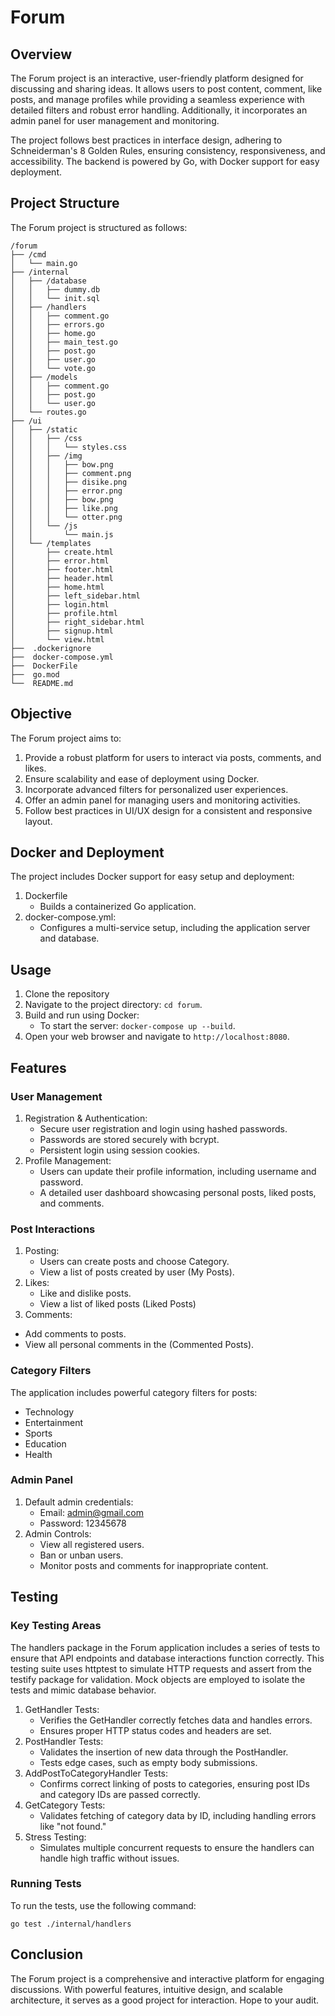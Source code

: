 # Forum

## Overview
The Forum project is an interactive, user-friendly platform designed for discussing and sharing ideas. It allows users to post content, comment, like posts, and manage profiles while providing a seamless experience with detailed filters and robust error handling. Additionally, it incorporates an admin panel for user management and monitoring.

The project follows best practices in interface design, adhering to Schneiderman's 8 Golden Rules, ensuring consistency, responsiveness, and accessibility. The backend is powered by Go, with Docker support for easy deployment.


## Project Structure

The Forum project is structured as follows:

```
/forum
├── /cmd
│   └── main.go
├── /internal
│   ├── /database
│   │   ├── dummy.db
│   │   └── init.sql
│   ├── /handlers 
│   │   ├── comment.go
│   │   ├── errors.go
│   │   ├── home.go
│   │   ├── main_test.go
│   │   ├── post.go
│   │   ├── user.go
│   │   └── vote.go
│   ├── /models
│   │   ├── comment.go
│   │   ├── post.go
│   │   └── user.go
│   └── routes.go
├── /ui
│   ├── /static
│   │   ├── /css
│   │   │   └── styles.css
│   │   ├── /img
│   │   │   ├── bow.png
│   │   │   ├── comment.png
│   │   │   ├── disike.png
│   │   │   ├── error.png
│   │   │   ├── bow.png
│   │   │   ├── like.png
│   │   │   └── otter.png
│   │   └── /js
│   │       └── main.js
│   └── /templates
│       ├── create.html
│       ├── error.html
│       ├── footer.html
│       ├── header.html
│       ├── home.html
│       ├── left_sidebar.html
│       ├── login.html
│       ├── profile.html
│       ├── right_sidebar.html
│       ├── signup.html
│       └── view.html
├──  .dockerignore
├──  docker-compose.yml
├──  DockerFile
├──  go.mod
└──  README.md
```

## Objective

The Forum project aims to:
1. Provide a robust platform for users to interact via posts, comments, and likes. 
2. Ensure scalability and ease of deployment using Docker. 
3. Incorporate advanced filters for personalized user experiences. 
4. Offer an admin panel for managing users and monitoring activities. 
5. Follow best practices in UI/UX design for a consistent and responsive layout.

## Docker and Deployment
The project includes Docker support for easy setup and deployment:
1. Dockerfile
   - Builds a containerized Go application.
2. docker-compose.yml:
   - Configures a multi-service setup, including the application server and database.

## Usage
1. Clone the repository
2. Navigate to the project directory: `cd forum`.
3. Build and run using Docker:
    - To start the server: `docker-compose up --build`.
4. Open your web browser and navigate to `http://localhost:8080`.

## Features

### User Management
1. Registration & Authentication:
   - Secure user registration and login using hashed passwords.
   - Passwords are stored securely with bcrypt.
   - Persistent login using session cookies.
2. Profile Management:
   - Users can update their profile information, including username and password.
   - A detailed user dashboard showcasing personal posts, liked posts, and comments.
### Post Interactions
1. Posting:
   - Users can create posts and choose Category.
   - View a list of posts created by user (My Posts).
2. Likes:
   - Like and dislike posts.
   - View a list of liked posts (Liked Posts)
3. Comments:
- Add comments to posts.
- View all personal comments in the (Commented Posts).
### Category Filters
The application includes powerful category filters for posts:
- Technology
- Entertainment
- Sports
- Education
- Health
### Admin Panel
1. Default admin credentials:
   - Email: admin@gmail.com
   - Password: 12345678
2. Admin Controls:
   - View all registered users.
   - Ban or unban users.
   - Monitor posts and comments for inappropriate content.


## Testing

### Key Testing Areas
The handlers package in the Forum application includes a series of tests to ensure that API endpoints and database interactions function correctly. This testing suite uses httptest to simulate HTTP requests and assert from the testify package for validation. Mock objects are employed to isolate the tests and mimic database behavior.
1. GetHandler Tests:
   - Verifies the GetHandler correctly fetches data and handles errors.
   - Ensures proper HTTP status codes and headers are set.
2. PostHandler Tests:
   - Validates the insertion of new data through the PostHandler.
   - Tests edge cases, such as empty body submissions.
3. AddPostToCategoryHandler Tests:
   - Confirms correct linking of posts to categories, ensuring post IDs and category IDs are passed correctly.
4. GetCategory Tests:
   - Validates fetching of category data by ID, including handling errors like "not found."
5. Stress Testing:
   - Simulates multiple concurrent requests to ensure the handlers can handle high traffic without issues.

### Running Tests
To run the tests, use the following command:
```
go test ./internal/handlers
```

## Conclusion
The Forum project is a comprehensive and interactive platform for engaging discussions. With powerful features, intuitive design, and scalable architecture, it serves as a good project for interaction. Hope to your audit.

